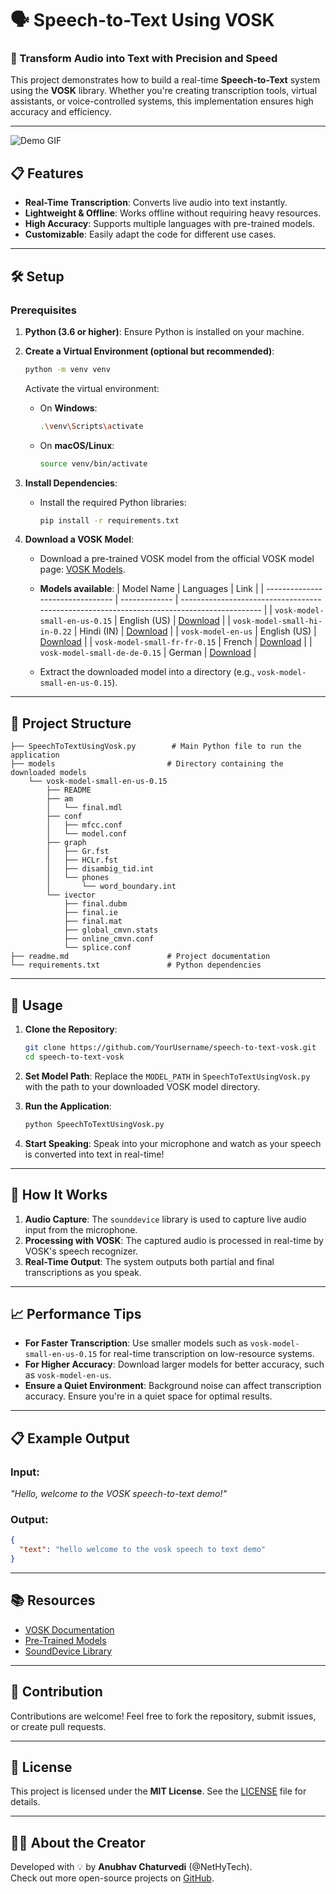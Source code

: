 # 🗣️ Speech-to-Text Using VOSK

### 🚀 Transform Audio into Text with Precision and Speed

This project demonstrates how to build a real-time **Speech-to-Text** system using the **VOSK** library. Whether you're creating transcription tools, virtual assistants, or voice-controlled systems, this implementation ensures high accuracy and efficiency.

---
![Demo GIF](https://github.com/user-attachments/assets/255c2c3d-99dc-4752-8469-6ef64f42e267)

## 📋 Features

- **Real-Time Transcription**: Converts live audio into text instantly.
- **Lightweight & Offline**: Works offline without requiring heavy resources.
- **High Accuracy**: Supports multiple languages with pre-trained models.
- **Customizable**: Easily adapt the code for different use cases.

---

## 🛠️ Setup

### Prerequisites

1. **Python (3.6 or higher)**: Ensure Python is installed on your machine.
2. **Create a Virtual Environment (optional but recommended)**:
   ```bash
   python -m venv venv
   ```
   Activate the virtual environment:
   - On **Windows**:
     ```bash
     .\venv\Scripts\activate
     ```
   - On **macOS/Linux**:
     ```bash
     source venv/bin/activate
     ```
3. **Install Dependencies**:
   - Install the required Python libraries:
     ```bash
     pip install -r requirements.txt
     ```

4. **Download a VOSK Model**:
   - Download a pre-trained VOSK model from the official VOSK model page: [VOSK Models](https://alphacephei.com/vosk/models).
   - **Models available**:
     | Model Name                       | Languages     | Link                                                                                       |
     | -------------------------------- | ------------- | ------------------------------------------------------------------------------------------ |
     | `vosk-model-small-en-us-0.15`    | English (US)  | [Download](https://alphacephei.com/vosk/models/vosk-model-small-en-us-0.15)                |
     | `vosk-model-small-hi-in-0.22`    | Hindi (IN)    | [Download](https://alphacephei.com/vosk/models/vosk-model-small-hi-in-0.22)                |
     | `vosk-model-en-us`               | English (US)  | [Download](https://alphacephei.com/vosk/models/vosk-model-en-us)                           |
     | `vosk-model-small-fr-fr-0.15`    | French        | [Download](https://alphacephei.com/vosk/models/vosk-model-small-fr-fr-0.15)                |
     | `vosk-model-small-de-de-0.15`    | German        | [Download](https://alphacephei.com/vosk/models/vosk-model-small-de-de-0.15)                |

   - Extract the downloaded model into a directory (e.g., `vosk-model-small-en-us-0.15`).

---

## 📂 Project Structure

```
├── SpeechToTextUsingVosk.py        # Main Python file to run the application
├── models                         # Directory containing the downloaded models
    └── vosk-model-small-en-us-0.15
        ├── README
        ├── am
        │   └── final.mdl
        ├── conf
        │   ├── mfcc.conf
        │   └── model.conf
        ├── graph
        │   ├── Gr.fst
        │   ├── HCLr.fst
        │   ├── disambig_tid.int
        │   └── phones
        │       └── word_boundary.int
        └── ivector
            ├── final.dubm
            ├── final.ie
            ├── final.mat
            ├── global_cmvn.stats
            ├── online_cmvn.conf
            └── splice.conf
├── readme.md                      # Project documentation
└── requirements.txt               # Python dependencies
```

---

## 🚀 Usage

1. **Clone the Repository**:
   ```bash
   git clone https://github.com/YourUsername/speech-to-text-vosk.git
   cd speech-to-text-vosk
   ```

2. **Set Model Path**:
   Replace the `MODEL_PATH` in `SpeechToTextUsingVosk.py` with the path to your downloaded VOSK model directory.

3. **Run the Application**:
   ```bash
   python SpeechToTextUsingVosk.py
   ```

4. **Start Speaking**:
   Speak into your microphone and watch as your speech is converted into text in real-time!

---

## 🧩 How It Works

1. **Audio Capture**: The `sounddevice` library is used to capture live audio input from the microphone.
2. **Processing with VOSK**: The captured audio is processed in real-time by VOSK's speech recognizer.
3. **Real-Time Output**: The system outputs both partial and final transcriptions as you speak.

---

## 📈 Performance Tips

- **For Faster Transcription**: Use smaller models such as `vosk-model-small-en-us-0.15` for real-time transcription on low-resource systems.
- **For Higher Accuracy**: Download larger models for better accuracy, such as `vosk-model-en-us`.
- **Ensure a Quiet Environment**: Background noise can affect transcription accuracy. Ensure you're in a quiet space for optimal results.

---

## 📋 Example Output

### Input:
_"Hello, welcome to the VOSK speech-to-text demo!"_

### Output:
```json
{
  "text": "hello welcome to the vosk speech to text demo"
}
```

---

## 📚 Resources

- [VOSK Documentation](https://alphacephei.com/vosk/)
- [Pre-Trained Models](https://alphacephei.com/vosk/models)
- [SoundDevice Library](https://python-sounddevice.readthedocs.io/)

---

## 🤝 Contribution

Contributions are welcome! Feel free to fork the repository, submit issues, or create pull requests.  

---

## 📜 License

This project is licensed under the **MIT License**. See the [LICENSE](LICENSE) file for details.

---

## 🧑‍💻 About the Creator

Developed with 💡 by **Anubhav Chaturvedi** (@NetHyTech).  
Check out more open-source projects on [GitHub](https://github.com/AnubhavChaturvedi-GitHub).  

